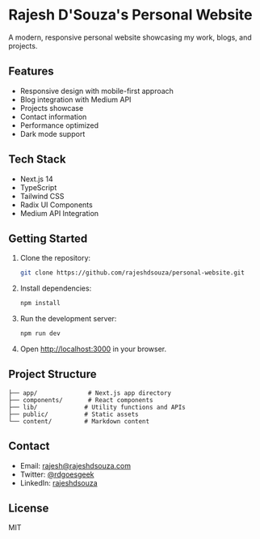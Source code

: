 # Rajesh D'Souza's Personal Website

A modern, responsive personal website showcasing my work, blogs, and projects.

## Features

- Responsive design with mobile-first approach
- Blog integration with Medium API
- Projects showcase
- Contact information
- Performance optimized
- Dark mode support

## Tech Stack

- Next.js 14
- TypeScript
- Tailwind CSS
- Radix UI Components
- Medium API Integration

## Getting Started

1. Clone the repository:
   ```bash
   git clone https://github.com/rajeshdsouza/personal-website.git
   ```

2. Install dependencies:
   ```bash
   npm install
   ```

3. Run the development server:
   ```bash
   npm run dev
   ```

4. Open [http://localhost:3000](http://localhost:3000) in your browser.

## Project Structure

```
├── app/              # Next.js app directory
├── components/       # React components
├── lib/             # Utility functions and APIs
├── public/          # Static assets
└── content/         # Markdown content
```

## Contact

- Email: rajesh@rajeshdsouza.com
- Twitter: [@rdgoesgeek](https://twitter.com/rdgoesgeek)
- LinkedIn: [rajeshdsouza](https://linkedin.com/in/rajeshdsouza)

## License

MIT